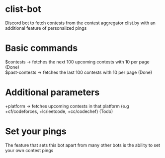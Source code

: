 # clist-bot
Discord bot to fetch contests from the contest aggregator clist.by with an additional feature of personalized pings 

# Basic commands 
$contests -> fetches the next 100 upcoming contests with 10 per page (Done) \
$past-contests -> fetches the last 100 contests with 10 per page (Done) 

# Additional parameters 
+platform -> fetches upcoming contests in that platform (e.g +cf/codeforces, +lc/leetcode, +cc/codechef) (Todo) 

# Set your pings 
The feature that sets this bot apart from many other bots is the ability to set your own contest pings 
